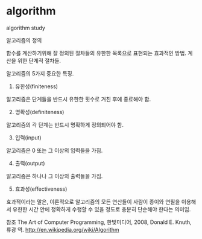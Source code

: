 # algorithm
algorithm study

알고리즘의 정의

함수를 계산하기위해 잘 정의된 절차들의 유한한 목록으로 표현되는 효과적인 방법.
계산을 위한 단계적 절차들.


알고리즘의 5가지 중요한 특징.


1) 유한성(finiteness)

알고리즘은 단계들을 반드시 유한한 횟수로 거친 후에 종료해야 함.

2) 명확성(definiteness)

알고리즘의 각 단계는 반드시 명확하게 정의되어야 함.

3) 입력(input)

알고리즘은 0 또는 그 이상의 입력들을 가짐.

4) 출력(output)

알고리즘은 하나나 그 이상의 출력들을 가짐.

5) 효과성(effectiveness)

효과적이라는 말은, 이론적으로 알고리즘의 모든 연산들이 사람이 종이와 연필을 이용해서 유한한 시간 안에 정확하게 수행할 수 있을 정도로 충분히 단순해야 한다는 의미임.


참조
The Art of Computer Programming, 한빛미디어, 2008, Donald E. Knuth, 류광 역.
http://en.wikipedia.org/wiki/Algorithm
